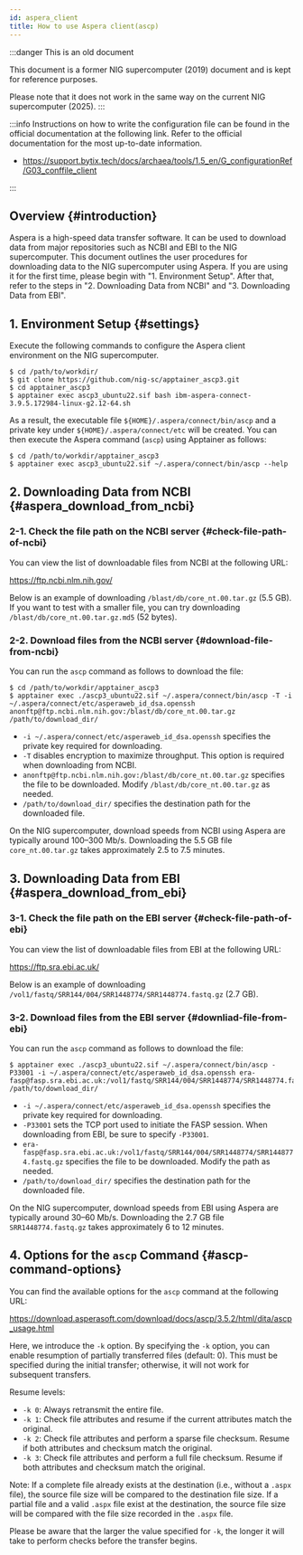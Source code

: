 ```yaml
---
id: aspera_client
title: How to use Aspera client(ascp)
---
```


:::danger This is an old document

This document is a former NIG supercomputer (2019) document and is kept for reference purposes.

Please note that it does not work in the same way on the current NIG supercomputer (2025).
:::


:::info
Instructions on how to write the configuration file can be found in the official documentation at the following link. Refer to the official documentation for the most up-to-date information.

- https://support.bytix.tech/docs/archaea/tools/1.5_en/G_configurationRef/G03_conffile_client

:::

## Overview {#introduction}

Aspera is a high-speed data transfer software.
It can be used to download data from major repositories such as NCBI and EBI to the NIG supercomputer.
This document outlines the user procedures for downloading data to the NIG supercomputer using Aspera.
If you are using it for the first time, please begin with "1. Environment Setup".
After that, refer to the steps in "2. Downloading Data from NCBI" and "3. Downloading Data from EBI".


## 1. Environment Setup {#settings}

Execute the following commands to configure the Aspera client environment on the NIG supercomputer.

```
$ cd /path/to/workdir/
$ git clone https://github.com/nig-sc/apptainer_ascp3.git
$ cd apptainer_ascp3
$ apptainer exec ascp3_ubuntu22.sif bash ibm-aspera-connect-3.9.5.172984-linux-g2.12-64.sh
```

As a result, the executable file `${HOME}/.aspera/connect/bin/ascp` and a private key under `${HOME}/.aspera/connect/etc` will be created.
You can then execute the Aspera command (`ascp`) using Apptainer as follows:

```
$ cd /path/to/workdir/apptainer_ascp3
$ apptainer exec ascp3_ubuntu22.sif ~/.aspera/connect/bin/ascp --help
```


## 2. Downloading Data from NCBI {#aspera_download_from_ncbi}

### 2-1. Check the file path on the NCBI server {#check-file-path-of-ncbi}
 
You can view the list of downloadable files from NCBI at the following URL:
 
https://ftp.ncbi.nlm.nih.gov/
 
Below is an example of downloading `/blast/db/core_nt.00.tar.gz` (5.5 GB).
If you want to test with a smaller file, you can try downloading `/blast/db/core_nt.00.tar.gz.md5` (52 bytes).
 
### 2-2. Download files from the NCBI server {#download-file-from-ncbi}
 
You can run the `ascp` command as follows to download the file:
 
```
$ cd /path/to/workdir/apptainer_ascp3
$ apptainer exec ./ascp3_ubuntu22.sif ~/.aspera/connect/bin/ascp -T -i ~/.aspera/connect/etc/asperaweb_id_dsa.openssh anonftp@ftp.ncbi.nlm.nih.gov:/blast/db/core_nt.00.tar.gz /path/to/download_dir/
```

- `-i ~/.aspera/connect/etc/asperaweb_id_dsa.openssh` specifies the private key required for downloading.
- `-T` disables encryption to maximize throughput. This option is required when downloading from NCBI.
- `anonftp@ftp.ncbi.nlm.nih.gov:/blast/db/core_nt.00.tar.gz` specifies the file to be downloaded. Modify `/blast/db/core_nt.00.tar.gz` as needed.
- `/path/to/download_dir/` specifies the destination path for the downloaded file.
 
On the NIG supercomputer, download speeds from NCBI using Aspera are typically around 100–300 Mb/s.
Downloading the 5.5 GB file `core_nt.00.tar.gz` takes approximately 2.5 to 7.5 minutes.
 
 
## 3. Downloading Data from EBI {#aspera_download_from_ebi}

### 3-1. Check the file path on the EBI server {#check-file-path-of-ebi}

You can view the list of downloadable files from EBI at the following URL:

https://ftp.sra.ebi.ac.uk/

Below is an example of downloading `/vol1/fastq/SRR144/004/SRR1448774/SRR1448774.fastq.gz` (2.7 GB).

### 3-2. Download files from the EBI server {#downliad-file-from-ebi}

You can run the `ascp` command as follows to download the file:

```
$ apptainer exec ./ascp3_ubuntu22.sif ~/.aspera/connect/bin/ascp -P33001 -i ~/.aspera/connect/etc/asperaweb_id_dsa.openssh era-fasp@fasp.sra.ebi.ac.uk:/vol1/fastq/SRR144/004/SRR1448774/SRR1448774.fastq.gz /path/to/download_dir/
```

- `-i ~/.aspera/connect/etc/asperaweb_id_dsa.openssh` specifies the private key required for downloading.
- `-P33001` sets the TCP port used to initiate the FASP session. When downloading from EBI, be sure to specify `-P33001`.
- `era-fasp@fasp.sra.ebi.ac.uk:/vol1/fastq/SRR144/004/SRR1448774/SRR1448774.fastq.gz` specifies the file to be downloaded. Modify the path as needed.
- `/path/to/download_dir/` specifies the destination path for the downloaded file.

On the NIG supercomputer, download speeds from EBI using Aspera are typically around 30–60 Mb/s.
Downloading the 2.7 GB file `SRR1448774.fastq.gz` takes approximately 6 to 12 minutes.


## 4. Options for the `ascp` Command {#ascp-command-options}

You can find the available options for the `ascp` command at the following URL:

https://download.asperasoft.com/download/docs/ascp/3.5.2/html/dita/ascp_usage.html

Here, we introduce the `-k` option.
By specifying the `-k` option, you can enable resumption of partially transferred files (default: 0).
This must be specified during the initial transfer; otherwise, it will not work for subsequent transfers.

Resume levels:
- `-k 0`: Always retransmit the entire file.
- `-k 1`: Check file attributes and resume if the current attributes match the original.
- `-k 2`: Check file attributes and perform a sparse file checksum. Resume if both attributes and checksum match the original.
- `-k 3`: Check file attributes and perform a full file checksum. Resume if both attributes and checksum match the original.

Note:
If a complete file already exists at the destination (i.e., without a `.aspx` file), the source file size will be compared to the destination file size.
If a partial file and a valid `.aspx` file exist at the destination, the source file size will be compared with the file size recorded in the `.aspx` file.

Please be aware that the larger the value specified for `-k`, the longer it will take to perform checks before the transfer begins.


